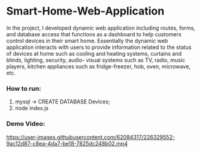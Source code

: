 # Smart-Home-Web-Application

In the project, I developed dynamic web application including routes, forms, and database access that functions as a dashboard to help customers control devices in their smart home. Essentially the dynamic web application interacts with users to provide information related to the status of devices at home such as cooling and heating systems, curtains and blinds, lighting, security, audio- visual systems such as TV, radio, music players, kitchen appliances such as fridge-freezer, hob, oven, microwave, etc.

### How to run:
1) mysql -> CREATE DATABASE Devices;
2) node index.js

### Demo Video:
https://user-images.githubusercontent.com/62084317/226329552-9ac12d87-c8ea-4da7-be18-7825dc248b02.mp4
